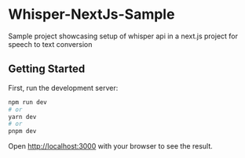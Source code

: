 # Whisper-NextJs-Sample

Sample project showcasing setup of whisper api in a next.js project for speech to text conversion

## Getting Started

First, run the development server:

```bash
npm run dev
# or
yarn dev
# or
pnpm dev
```

Open [http://localhost:3000](http://localhost:3000) with your browser to see the result.
